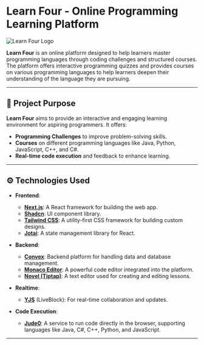 # Learn Four - Online Programming Learning Platform

![Learn Four Logo](./public/logo.icon)

**Learn Four** is an online platform designed to help learners master programming languages through coding challenges and structured courses. The platform offers interactive programming quizzes and provides courses on various programming languages to help learners deepen their understanding of the language they are pursuing.

---

## 🚀 Project Purpose

**Learn Four** aims to provide an interactive and engaging learning environment for aspiring programmers. It offers:

- **Programming Challenges** to improve problem-solving skills.
- **Courses** on different programming languages like Java, Python, JavaScript, C++, and C#.
- **Real-time code execution** and feedback to enhance learning.

---

## ⚙️ Technologies Used

- **Frontend**:
  - **[Next.js](https://nextjs.org/)**: A React framework for building the web app.
  - **[Shadcn](https://shadcn.dev/)**: UI component library.
  - **[Tailwind CSS](https://tailwindcss.com/)**: A utility-first CSS framework for building custom designs.
  - **[Jotai](https://github.com/pmndrs/jotai)**: A state management library for React.

- **Backend**:
  - **[Convex](https://www.convex.dev/)**: Backend platform for handling data and database management.
  - **[Monaco Editor](https://microsoft.github.io/monaco-editor/)**: A powerful code editor integrated into the platform.
  - **[Novel (Tiptap)](https://tiptap.dev/)**: A text editor used for creating and editing lessons.
  
- **Realtime**:
  - **[YJS](https://yjs.dev/)** (LiveBlock): For real-time collaboration and updates.
  
- **Code Execution**:
  - **[Jude0](https://www.jude0.com/)**: A service to run code directly in the browser, supporting languages like Java, C#, C++, Python, and JavaScript.

---
